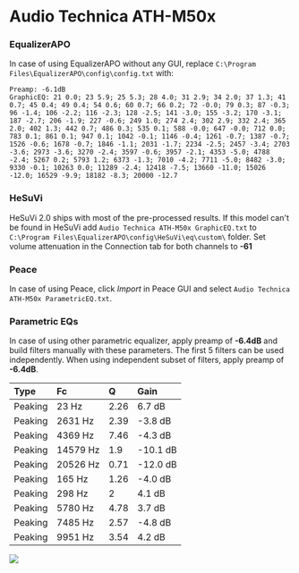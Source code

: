 # Audio Technica ATH-M50x

### EqualizerAPO
In case of using EqualizerAPO without any GUI, replace `C:\Program Files\EqualizerAPO\config\config.txt`
with:
```
Preamp: -6.1dB
GraphicEQ: 21 0.0; 23 5.9; 25 5.3; 28 4.0; 31 2.9; 34 2.0; 37 1.3; 41 0.7; 45 0.4; 49 0.4; 54 0.6; 60 0.7; 66 0.2; 72 -0.0; 79 0.3; 87 -0.3; 96 -1.4; 106 -2.2; 116 -2.3; 128 -2.5; 141 -3.0; 155 -3.2; 170 -3.1; 187 -2.7; 206 -1.9; 227 -0.6; 249 1.0; 274 2.4; 302 2.9; 332 2.4; 365 2.0; 402 1.3; 442 0.7; 486 0.3; 535 0.1; 588 -0.0; 647 -0.0; 712 0.0; 783 0.1; 861 0.1; 947 0.1; 1042 -0.1; 1146 -0.4; 1261 -0.7; 1387 -0.7; 1526 -0.6; 1678 -0.7; 1846 -1.1; 2031 -1.7; 2234 -2.5; 2457 -3.4; 2703 -3.6; 2973 -3.6; 3270 -2.4; 3597 -0.6; 3957 -2.1; 4353 -5.0; 4788 -2.4; 5267 0.2; 5793 1.2; 6373 -1.3; 7010 -4.2; 7711 -5.0; 8482 -3.0; 9330 -0.1; 10263 0.0; 11289 -2.4; 12418 -7.5; 13660 -11.0; 15026 -12.0; 16529 -9.9; 18182 -8.3; 20000 -12.7
```

### HeSuVi
HeSuVi 2.0 ships with most of the pre-processed results. If this model can't be found in HeSuVi add
`Audio Technica ATH-M50x GraphicEQ.txt` to `C:\Program Files\EqualizerAPO\config\HeSuVi\eq\custom\` folder.
Set volume attenuation in the Connection tab for both channels to **-61**

### Peace
In case of using Peace, click *Import* in Peace GUI and select `Audio Technica ATH-M50x ParametricEQ.txt`.

### Parametric EQs
In case of using other parametric equalizer, apply preamp of **-6.4dB** and build filters manually
with these parameters. The first 5 filters can be used independently.
When using independent subset of filters, apply preamp of **-6.4dB**.

| Type    | Fc       |    Q | Gain     |
|:--------|:---------|:-----|:---------|
| Peaking | 23 Hz    | 2.26 | 6.7 dB   |
| Peaking | 2631 Hz  | 2.39 | -3.8 dB  |
| Peaking | 4369 Hz  | 7.46 | -4.3 dB  |
| Peaking | 14579 Hz | 1.9  | -10.1 dB |
| Peaking | 20526 Hz | 0.71 | -12.0 dB |
| Peaking | 165 Hz   | 1.26 | -4.0 dB  |
| Peaking | 298 Hz   | 2    | 4.1 dB   |
| Peaking | 5780 Hz  | 4.78 | 3.7 dB   |
| Peaking | 7485 Hz  | 2.57 | -4.8 dB  |
| Peaking | 9951 Hz  | 3.54 | 4.2 dB   |

![](https://raw.githubusercontent.com/jaakkopasanen/AutoEq/master/results/oratory1990/harman_over-ear_2018/Audio%20Technica%20ATH-M50x/Audio%20Technica%20ATH-M50x.png)